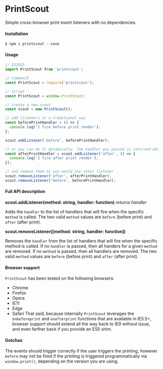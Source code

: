 # PrintScout

Simple cross-browser print event listeners with no dependencies

#### Installation

```
$ npm i printscout --save
```

#### Usage

```javascript
// ES2015
import PrintScout from 'printscout';

// CommonJS
const PrintScout = require('printscout');

// script
const PrintScout = window.PrintScout;

// create a new scout
const scout = new PrintScout();

// add listeners in a traditional way
const beforePrintHandler = () => {
  console.log('I fire before print render');
};

scout.addListener('before', beforePrintHandler);

// or you can do it dynamically, the handler you passed is returned when added
const afterPrintHandler = scout.addListener('after', () => {
  console.log('I fire after print render');
});

// and remove them as you would any other listener
scout.removeListener('after', afterPrintHandler);
scout.removeListener('before', beforePrintHandler);
```

#### Full API description

**scout.addListener(method: string, handler: function)** *returns handler*

Adds the `handler` to the list of handlers that will fire when the specific `method` is called. The two valid `method` values are `before` (before print) and `after` (after print).

**scout.removeListener([method: string, handler: function])**

Removes the `handler` from the list of handlers that will fire when the specific method is called. If no `handler` is passed, then all handers for a given `method` are removed. If no `method` is passed, then all handlers are removed. The two valid `method` values are `before` (before print) and `after` (after print).

#### Browser support

`PrintScout` has been tested on the following browsers:
* Chrome
* Firefox
* Opera
* IE11
* Edge
* Safari
That said, because internally `PrintScout` leverages the `onbeforeprint` and `onafterprint` functions that are available in IE5.5+, browser support should extend all the way back to IE9 without issue, and even farther back if you provide an ES5 shim.

#### Gotchas

The events should trigger correctly if the user triggers the printing, however `before` may not be fired if the printing is triggered programmatically via `window.print()`, depending on the version you are using.
